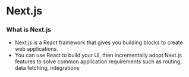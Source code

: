 # Next.js


### What is Next.js
* Next.js is a React framework that gives you building blocks to create web applications.
* You can use React to build your UI, then incrementally adopt Next.js features to solve common application requirements such as routing, data fetching, integrations

